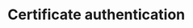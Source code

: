 ﻿# Certificate authentication

<!-- link to version in Portuguese -->
<div data-alt-locales="pt-br"></div>
